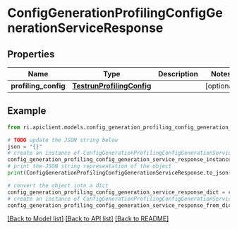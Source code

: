 # ConfigGenerationProfilingConfigGenerationServiceResponse


## Properties

Name | Type | Description | Notes
------------ | ------------- | ------------- | -------------
**profiling_config** | [**TestrunProfilingConfig**](TestrunProfilingConfig.md) |  | [optional] 

## Example

```python
from ri.apiclient.models.config_generation_profiling_config_generation_service_response import ConfigGenerationProfilingConfigGenerationServiceResponse

# TODO update the JSON string below
json = "{}"
# create an instance of ConfigGenerationProfilingConfigGenerationServiceResponse from a JSON string
config_generation_profiling_config_generation_service_response_instance = ConfigGenerationProfilingConfigGenerationServiceResponse.from_json(json)
# print the JSON string representation of the object
print(ConfigGenerationProfilingConfigGenerationServiceResponse.to_json())

# convert the object into a dict
config_generation_profiling_config_generation_service_response_dict = config_generation_profiling_config_generation_service_response_instance.to_dict()
# create an instance of ConfigGenerationProfilingConfigGenerationServiceResponse from a dict
config_generation_profiling_config_generation_service_response_from_dict = ConfigGenerationProfilingConfigGenerationServiceResponse.from_dict(config_generation_profiling_config_generation_service_response_dict)
```
[[Back to Model list]](../README.md#documentation-for-models) [[Back to API list]](../README.md#documentation-for-api-endpoints) [[Back to README]](../README.md)

